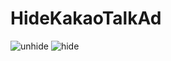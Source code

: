 # HideKakaoTalkAd
![unhide](https://user-images.githubusercontent.com/32415358/54831586-f5747e00-4cfd-11e9-9381-34612c85ba84.PNG)
![hide](https://user-images.githubusercontent.com/32415358/54831590-f6a5ab00-4cfd-11e9-9fe1-8272a8eac5a0.PNG)
